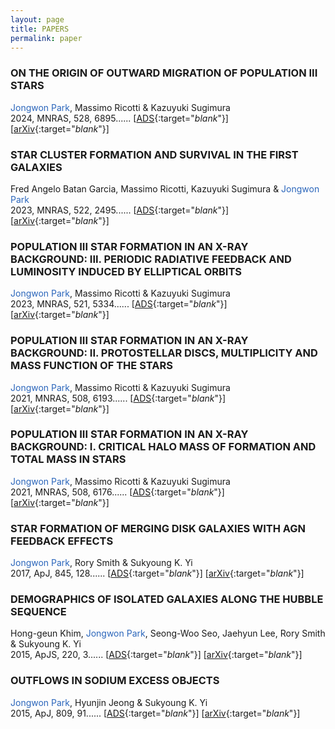```yaml
---
layout: page
title: PAPERS
permalink: paper
---
```


### ON THE ORIGIN OF OUTWARD MIGRATION OF POPULATION III STARS
<span style="color: rgb(43,102,187)">Jongwon Park</span>, Massimo Ricotti & Kazuyuki Sugimura    
2024, MNRAS, 528, 6895......
[[ADS](https://ui.adsabs.harvard.edu/abs/2024MNRAS.528.6895P/abstract){:target="_blank_"}] [[arXiv](https://arxiv.org/abs/2307.14562){:target="_blank_"}] 

### STAR CLUSTER FORMATION AND SURVIVAL IN THE FIRST GALAXIES 
Fred Angelo Batan Garcia, Massimo Ricotti, Kazuyuki Sugimura & <span style="color: rgb(43,102,187)">Jongwon Park</span>    
2023, MNRAS, 522, 2495......
[[ADS](https://ui.adsabs.harvard.edu/abs/2023MNRAS.522.2495G/abstract){:target="_blank_"}] [[arXiv](https://arxiv.org/abs/2212.13946){:target="_blank_"}]   

### POPULATION III STAR FORMATION IN AN X-RAY BACKGROUND: III. PERIODIC RADIATIVE FEEDBACK AND LUMINOSITY INDUCED BY ELLIPTICAL ORBITS
<span style="color: rgb(43,102,187)">Jongwon Park</span>, Massimo Ricotti & Kazuyuki Sugimura    
2023, MNRAS, 521, 5334......
[[ADS](https://ui.adsabs.harvard.edu/abs/2023MNRAS.521.5334P/abstract){:target="_blank_"}] [[arXiv](https://arxiv.org/abs/2212.04564){:target="_blank_"}]   

### POPULATION III STAR FORMATION IN AN X-RAY BACKGROUND: II. PROTOSTELLAR DISCS, MULTIPLICITY AND MASS FUNCTION OF THE STARS
<span style="color: rgb(43,102,187)">Jongwon Park</span>, Massimo Ricotti & Kazuyuki Sugimura    
2021, MNRAS, 508, 6193......
[[ADS](https://ui.adsabs.harvard.edu/abs/2021MNRAS.508.6193P/abstract){:target="_blank_"}] [[arXiv](https://arxiv.org/abs/2107.07898){:target="_blank_"}]   

### POPULATION III STAR FORMATION IN AN X-RAY BACKGROUND: I. CRITICAL HALO MASS OF FORMATION AND TOTAL MASS IN STARS
<span style="color: rgb(43,102,187)">Jongwon Park</span>, Massimo Ricotti & Kazuyuki Sugimura    
2021, MNRAS, 508, 6176......
[[ADS](https://ui.adsabs.harvard.edu/abs/2021MNRAS.508.6176P/abstract){:target="_blank_"}] [[arXiv](https://arxiv.org/abs/2107.07883){:target="_blank_"}]   

### STAR FORMATION OF MERGING DISK GALAXIES WITH AGN FEEDBACK EFFECTS
<span style="color: rgb(43,102,187)">Jongwon Park</span>, Rory Smith & Sukyoung K. Yi    
2017, ApJ, 845, 128......
[[ADS](https://ui.adsabs.harvard.edu/abs/2017ApJ...845..128P/abstract){:target="_blank_"}] [[arXiv](https://arxiv.org/abs/1707.07382){:target="_blank_"}]   

### DEMOGRAPHICS OF ISOLATED GALAXIES ALONG THE HUBBLE SEQUENCE   
Hong-geun Khim, <span style="color: rgb(43,102,187)">Jongwon Park</span>, Seong-Woo Seo, Jaehyun Lee, Rory Smith & Sukyoung K. Yi   
2015, ApJS, 220, 3......
[[ADS](https://ui.adsabs.harvard.edu/abs/2015ApJS..220....3K/abstract){:target="_blank_"}] [[arXiv](https://arxiv.org/abs/1507.04069){:target="_blank_"}]   

### OUTFLOWS IN SODIUM EXCESS OBJECTS
<span style="color: rgb(43,102,187)">Jongwon Park</span>, Hyunjin Jeong & Sukyoung K. Yi   
2015, ApJ, 809, 91......
[[ADS](https://ui.adsabs.harvard.edu/abs/2015ApJ...809...91P/abstract){:target="_blank_"}] [[arXiv](https://arxiv.org/abs/1507.03342){:target="_blank_"}]   
